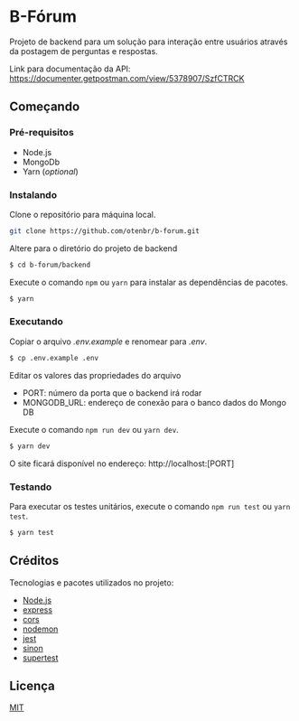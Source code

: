 # B-Fórum

Projeto de backend para um solução para interação entre usuários através da postagem de perguntas e respostas.

Link para documentação da API: https://documenter.getpostman.com/view/5378907/SzfCTRCK

## Começando

### Pré-requisitos

- Node.js
- MongoDb
- Yarn (_optional_)

### Instalando

Clone o repositório para máquina local.

```sh
git clone https://github.com/otenbr/b-forum.git
```

Altere para o diretório do projeto de backend

```sh
$ cd b-forum/backend
```

Execute o comando `npm` ou `yarn` para instalar as dependências de pacotes.

```sh
$ yarn
```

### Executando

Copiar o arquivo _.env.example_ e renomear para _.env_.

```sh
$ cp .env.example .env
```

Editar os valores das propriedades do arquivo

- PORT: número da porta que o backend irá rodar
- MONGODB_URL: endereço de conexão para o banco dados do Mongo DB

Execute o comando `npm run dev` ou `yarn dev`.

```sh
$ yarn dev
```

O site ficará disponível no endereço: http://localhost:[PORT]

### Testando

Para executar os testes unitários, execute o comando `npm run test` ou `yarn test`.

```sh
$ yarn test
```

## Créditos

Tecnologias e pacotes utilizados no projeto:

- [Node.js](https://nodejs.org/)
- [express](https://expressjs.com/)
- [cors](https://github.com/expressjs/cors)
- [nodemon](https://nodemon.io/)
- [jest](https://jestjs.io/)
- [sinon](https://sinonjs.org/)
- [supertest](https://github.com/visionmedia/supertest)

## Licença

[MIT](LICENSE.md)
